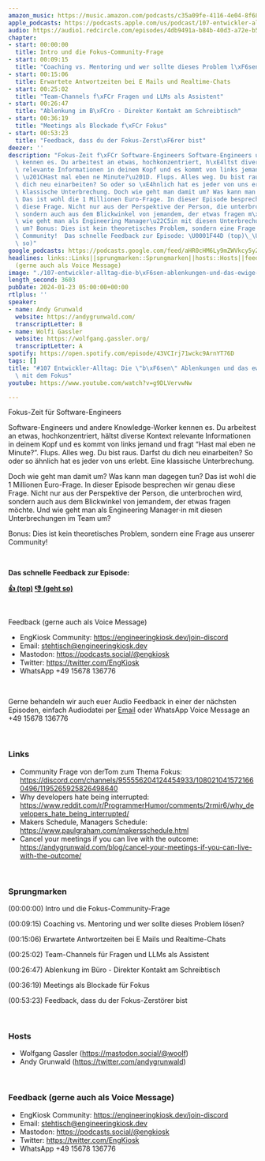 ```yaml
---
amazon_music: https://music.amazon.com/podcasts/c35a09fe-4116-4e04-8f68-77d61b112e46/episodes/20f88652-d258-4202-a3b2-af196e60819f/engineering-kiosk-107-entwickler-alltag-die-b%C3%B6sen-ablenkungen-und-das-ewige-leiden-mit-dem-fokus
apple_podcasts: https://podcasts.apple.com/us/podcast/107-entwickler-alltag-die-b%C3%B6sen-ablenkungen-und-das/id1603082924?i=1000642588414&uo=4
audio: https://audio1.redcircle.com/episodes/4db9491a-b84b-40d3-a72e-b59288ba11c5/stream.mp3
chapter:
- start: 00:00:00
  title: Intro und die Fokus-Community-Frage
- start: 00:09:15
  title: "Coaching vs. Mentoring und wer sollte dieses Problem l\xF6sen?"
- start: 00:15:06
  title: Erwartete Antwortzeiten bei E Mails und Realtime-Chats
- start: 00:25:02
  title: "Team-Channels f\xFCr Fragen und LLMs als Assistent"
- start: 00:26:47
  title: "Ablenkung im B\xFCro - Direkter Kontakt am Schreibtisch"
- start: 00:36:19
  title: "Meetings als Blockade f\xFCr Fokus"
- start: 00:53:23
  title: "Feedback, dass du der Fokus-Zerst\xF6rer bist"
deezer: ''
description: "Fokus-Zeit f\xFCr Software-Engineers Software-Engineers und andere Knowledge-Worker\
  \ kennen es. Du arbeitest an etwas, hochkonzentriert, h\xE4ltst diverse Kontext\
  \ relevante Informationen in deinem Kopf und es kommt von links jemand und fragt\
  \ \u201CHast mal eben ne Minute?\u201D. Flups. Alles weg. Du bist raus. Darfst du\
  \ dich neu einarbeiten? So oder so \xE4hnlich hat es jeder von uns erlebt. Eine\
  \ klassische Unterbrechung. Doch wie geht man damit um? Was kann man dagegen tun?\
  \ Das ist wohl die 1 Millionen Euro-Frage. In dieser Episode besprechen wir genau\
  \ diese Frage. Nicht nur aus der Perspektive der Person, die unterbrochen wird,\
  \ sondern auch aus dem Blickwinkel von jemandem, der etwas fragen m\xF6chte. Und\
  \ wie geht man als Engineering Manager\u22C5in mit diesen Unterbrechungen im Team\
  \ um? Bonus: Dies ist kein theoretisches Problem, sondern eine Frage aus unserer\
  \ Community!  Das schnelle Feedback zur Episode: \U0001F44D (top)\_\U0001F44E (geht\
  \ so)"
google_podcasts: https://podcasts.google.com/feed/aHR0cHM6Ly9mZWVkcy5yZWRjaXJjbGUuY29tLzBlY2ZkZmQ3LWZkYTEtNGMzZC05NTE1LTQ3NjcyN2Y5ZGY1ZQ/episode/ZTVhOTNhYWYtZjBlMi00MTBkLTgzMzEtODhkYThhYTY2ODEw?sa=X&ved=2ahUKEwj7mcf64vKDAxVLMmIAHerrDGUQkfYCegQIARAF
headlines: links::Links||sprungmarken::Sprungmarken||hosts::Hosts||feedback-gerne-auch-als-voice-message::Feedback
  (gerne auch als Voice Message)
image: "./107-entwickler-alltag-die-b\xF6sen-ablenkungen-und-das-ewige-leiden-mit-dem-fokus.jpg"
length_second: 3603
pubDate: 2024-01-23 05:00:00+00:00
rtlplus: ''
speaker:
- name: Andy Grunwald
  website: https://andygrunwald.com/
  transcriptLetter: B
- name: Wolfi Gassler
  website: https://wolfgang.gassler.org/
  transcriptLetter: A
spotify: https://open.spotify.com/episode/43VCIrj71wckc9ArnYT76D
tags: []
title: "#107 Entwickler-Alltag: Die \"b\xF6sen\" Ablenkungen und das ewige Leiden\
  \ mit dem Fokus"
youtube: https://www.youtube.com/watch?v=g9DLVervwNw

---
```

<p>Fokus-Zeit für Software-Engineers</p><p>Software-Engineers und andere Knowledge-Worker kennen es. Du arbeitest an etwas, hochkonzentriert, hältst diverse Kontext relevante Informationen in deinem Kopf und es kommt von links jemand und fragt “Hast mal eben ne Minute?”. Flups. Alles weg. Du bist raus. Darfst du dich neu einarbeiten? So oder so ähnlich hat es jeder von uns erlebt. Eine klassische Unterbrechung.</p><p>Doch wie geht man damit um? Was kann man dagegen tun? Das ist wohl die 1 Millionen Euro-Frage. In dieser Episode besprechen wir genau diese Frage. Nicht nur aus der Perspektive der Person, die unterbrochen wird, sondern auch aus dem Blickwinkel von jemandem, der etwas fragen möchte. Und wie geht man als Engineering Manager⋅in mit diesen Unterbrechungen im Team um?</p><p>Bonus: Dies ist kein theoretisches Problem, sondern eine Frage aus unserer Community!</p><p><br></p><p><strong>Das schnelle Feedback zur Episode:</strong></p><p><a href="https://api.openpodcast.dev/feedback/107/upvote" rel="nofollow"><strong>👍 (top)</strong></a><strong> </strong><a href="https://api.openpodcast.dev/feedback/107/downvote" rel="nofollow"><strong>👎 (geht so)</strong></a></p><p><br></p><p>Feedback (gerne auch als Voice Message)</p><ul><li>EngKiosk Community: <a href="https://engineeringkiosk.dev/join-discord">https://engineeringkiosk.dev/join-discord</a> </li><li>Email: <a href="mailto:stehtisch@engineeringkiosk.dev" rel="nofollow">stehtisch@engineeringkiosk.dev</a></li><li>Mastodon: <a href="https://podcasts.social/@engkiosk" rel="nofollow">https://podcasts.social/@engkiosk</a></li><li>Twitter: <a href="https://twitter.com/EngKiosk" rel="nofollow">https://twitter.com/EngKiosk</a></li><li>WhatsApp +49 15678 136776</li></ul><p><br></p><p>Gerne behandeln wir auch euer Audio Feedback in einer der nächsten Episoden, einfach Audiodatei per <a href="https://engineeringkiosk.dev/kontakt/">Email</a> oder WhatsApp Voice Message an +49 15678 136776</p><p><br></p><h3 id="links">Links</h3><ul><li>Community Frage von derTom zum Thema Fokus: <a href="https://discord.com/channels/955556204124454933/1080210415721660496/1195265925826498640" rel="nofollow">https://discord.com/channels/955556204124454933/1080210415721660496/1195265925826498640</a></li><li>Why developers hate being interrupted: <a href="https://www.reddit.com/r/ProgrammerHumor/comments/2rmir6/why_developers_hate_being_interrupted/" rel="nofollow">https://www.reddit.com/r/ProgrammerHumor/comments/2rmir6/why_developers_hate_being_interrupted/</a></li><li>Makers Schedule, Managers Schedule: <a href="https://www.paulgraham.com/makersschedule.html" rel="nofollow">https://www.paulgraham.com/makersschedule.html</a></li><li>Cancel your meetings if you can live with the outcome: <a href="https://andygrunwald.com/blog/cancel-your-meetings-if-you-can-live-with-the-outcome/" rel="nofollow">https://andygrunwald.com/blog/cancel-your-meetings-if-you-can-live-with-the-outcome/</a></li></ul><p><br></p><h3 id="sprungmarken">Sprungmarken</h3><p>(00:00:00) Intro und die Fokus-Community-Frage</p><p>(00:09:15) Coaching vs. Mentoring und wer sollte dieses Problem lösen?</p><p>(00:15:06) Erwartete Antwortzeiten bei E Mails und Realtime-Chats</p><p>(00:25:02) Team-Channels für Fragen und LLMs als Assistent</p><p>(00:26:47) Ablenkung im Büro - Direkter Kontakt am Schreibtisch</p><p>(00:36:19) Meetings als Blockade für Fokus</p><p>(00:53:23) Feedback, dass du der Fokus-Zerstörer bist</p><p><br></p><h3 id="hosts">Hosts</h3><ul><li>Wolfgang Gassler (<a href="https://mastodon.social/@woolf" rel="nofollow">https://mastodon.social/@woolf</a>)</li><li>Andy Grunwald (<a href="https://twitter.com/andygrunwald" rel="nofollow">https://twitter.com/andygrunwald</a>)</li></ul><p><br></p><h3 id="feedback-gerne-auch-als-voice-message">Feedback (gerne auch als Voice Message)</h3><ul><li>EngKiosk Community: <a href="https://engineeringkiosk.dev/join-discord">https://engineeringkiosk.dev/join-discord</a> </li><li>Email: <a href="mailto:stehtisch@engineeringkiosk.dev" rel="nofollow">stehtisch@engineeringkiosk.dev</a></li><li>Mastodon: <a href="https://podcasts.social/@engkiosk" rel="nofollow">https://podcasts.social/@engkiosk</a></li><li>Twitter: <a href="https://twitter.com/EngKiosk" rel="nofollow">https://twitter.com/EngKiosk</a></li><li>WhatsApp +49 15678 136776</li></ul>